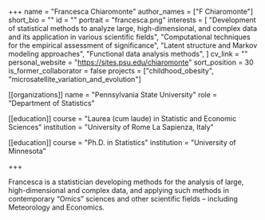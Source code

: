 +++
name = "Francesca Chiaromonte"
author_names = ["F Chiaromonte"]
short_bio = ""
id = ""
portrait = "francesca.png"
interests = [
  "Development of statistical methods to analyze large, high-dimensional, and complex data and its application in various scientific fields",
  "Computational techniques for the empirical assessment of significance",
  "Latent structure and Markov modeling approaches",
  "Functional data analysis methods",
]
cv_link = ""
personal_website = "https://sites.psu.edu/chiaromonte"
sort_position = 30
is_former_collaborator = false
projects = ["childhood_obesity", "microsatellite_variation_and_evolution"]

[[organizations]]
    name = "Pennsylvania State University"
    role = "Department of Statistics"

[[education]]
  course = "Laurea (cum laude) in Statistic and Economic Sciences"
  institution = "University of Rome La Sapienza, Italy"

[[education]]
  course = "Ph.D. in Statistics"
  institution = "University of Minnesota"

+++

Francesca is a statistician developing methods for the analysis of large, high-dimensional and complex data, and applying such methods in contemporary “Omics” sciences and other scientific fields – including Meteorology and Economics.

